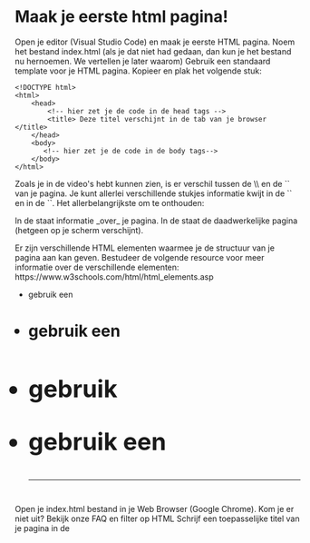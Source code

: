 <h1>Maak je eerste html pagina!</h1>
<p>Open je editor (Visual Studio Code) en maak je eerste HTML pagina.
Noem het bestand index.html (als je dat niet had gedaan, dan kun je het bestand nu hernoemen. We vertellen je later waarom)
Gebruik een standaard template voor je HTML pagina. Kopieer en plak het volgende stuk:</p>

```
<!DOCTYPE html>
<html>
    <head>
        <!-- hier zet je de code in de head tags -->
        <title> Deze titel verschijnt in de tab van je browser </title>
    </head>
    <body>
       <!-- hier zet je de code in de body tags-->
    </body>
</html>
```

<p>Zoals je in de video's hebt kunnen zien, is er verschil tussen de
\<head>\ en de `<body>` van je pagina. Je kunt allerlei verschillende stukjes informatie kwijt in de `<head>` en in de `<body>`. Het allerbelangrijkste om te onthouden:</p>

<p>In de <head>staat informatie _over_ je pagina. In de <body> staat de daadwerkelijke pagina (hetgeen op je scherm verschijnt).</p>

<p>Er zijn verschillende HTML elementen waarmee je de structuur van je pagina aan kan geven. Bestudeer de volgende resource voor meer informatie over de verschillende elementen: https://www.w3schools.com/html/html_elements.asp</p>

<ul>
<li>gebruik een <h1>
<li>gebruik een <h2>
<li>gebruik <p>
<li>gebruik een <hr>
</ul>

<p>Open je index.html bestand in je Web Browser (Google Chrome).
Kom je er niet uit? Bekijk onze FAQ en filter op HTML
Schrijf een toepasselijke titel van je pagina in de <title> tags die in je <head> van je pagina staan.</p>
